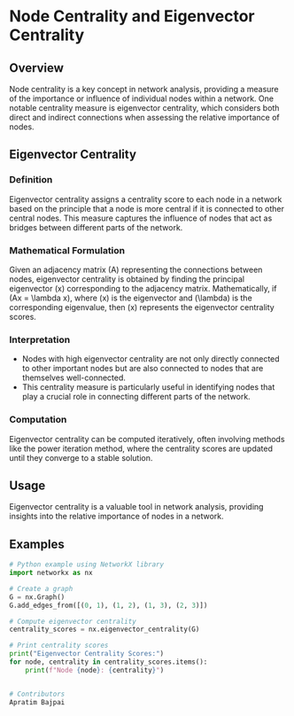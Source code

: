 # Node Centrality and Eigenvector Centrality

## Overview

Node centrality is a key concept in network analysis, providing a measure of the importance or influence of individual nodes within a network. One notable centrality measure is eigenvector centrality, which considers both direct and indirect connections when assessing the relative importance of nodes.

## Eigenvector Centrality

### Definition

Eigenvector centrality assigns a centrality score to each node in a network based on the principle that a node is more central if it is connected to other central nodes. This measure captures the influence of nodes that act as bridges between different parts of the network.

### Mathematical Formulation

Given an adjacency matrix \(A\) representing the connections between nodes, eigenvector centrality is obtained by finding the principal eigenvector \(x\) corresponding to the adjacency matrix. Mathematically, if \(Ax = \lambda x\), where \(x\) is the eigenvector and \(\lambda\) is the corresponding eigenvalue, then \(x\) represents the eigenvector centrality scores.

### Interpretation

- Nodes with high eigenvector centrality are not only directly connected to other important nodes but are also connected to nodes that are themselves well-connected.
- This centrality measure is particularly useful in identifying nodes that play a crucial role in connecting different parts of the network.

### Computation

Eigenvector centrality can be computed iteratively, often involving methods like the power iteration method, where the centrality scores are updated until they converge to a stable solution.

## Usage

Eigenvector centrality is a valuable tool in network analysis, providing insights into the relative importance of nodes in a network.

## Examples

```python
# Python example using NetworkX library
import networkx as nx

# Create a graph
G = nx.Graph()
G.add_edges_from([(0, 1), (1, 2), (1, 3), (2, 3)])

# Compute eigenvector centrality
centrality_scores = nx.eigenvector_centrality(G)

# Print centrality scores
print("Eigenvector Centrality Scores:")
for node, centrality in centrality_scores.items():
    print(f"Node {node}: {centrality}")


# Contributors
Apratim Bajpai
